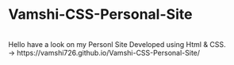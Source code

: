 # Vamshi-CSS-Personal-Site
<html>
 
</br>
Hello have a look on my Personl Site Developed using Html & CSS.
</br>
-> https://vamshi726.github.io/Vamshi-CSS-Personal-Site/
 </html>
